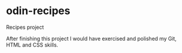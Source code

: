 # odin-recipes

Recipes project

After finishing this project I would have exercised and polished my Git, HTML and CSS skills.

